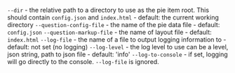   `--dir` - the relative path to a directory to use as the pie item root. This should contain `config.json` and `index.html` - default: the current working directory
  `--question-config-file` - the name of the pie data file - default: `config.json`
  `--question-markup-file` - the name of layout file - default: `index.html`
  `--log-file` - the name of a file to output logging information to - default: not set (no logging)
  `--log-level` - the log level to use can be a level, json string, path to json file - default: 'info'
  `--log-to-console` - if set, logging will go directly to the console. `--log-file` is ignored.